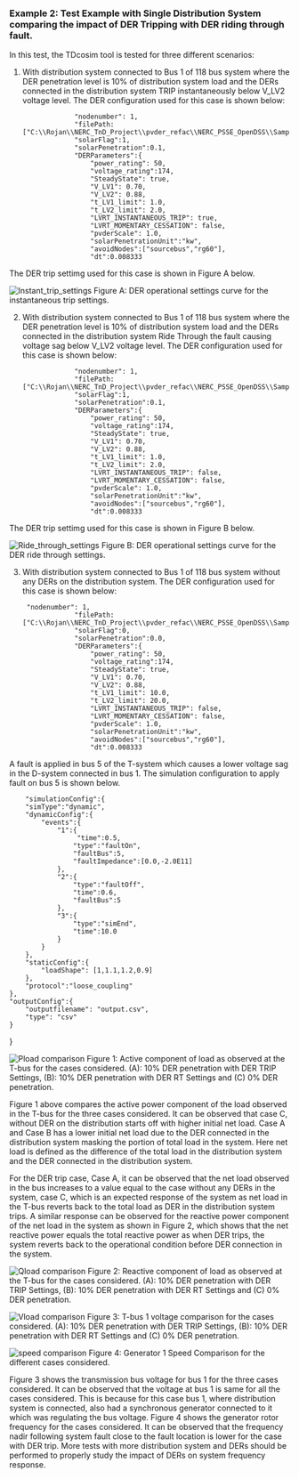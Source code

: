 
### Example 2: Test Example with Single Distribution System comparing the impact of DER Tripping with DER riding through fault.

In this test, the TDcosim tool is tested for three different scenarios:
1. With distribution system connected to Bus 1 of 118 bus system where the DER penetration level is 10% of distribution system load and the DERs connected in the distribution system TRIP instantaneously below V_LV2 voltage level. The DER configuration used for this case is shown below:

                    "nodenumber": 1,
                    "filePath: ["C:\\Rojan\\NERC_TnD_Project\\pvder_refac\\NERC_PSSE_OpenDSS\\SampleData\\DNetworks\\123Bus\\case123ZIP.dss"],
                    "solarFlag":1,
                    "solarPenetration":0.1,
                    "DERParameters":{
                        "power_rating": 50,
                        "voltage_rating":174,
                        "SteadyState": true,
                        "V_LV1": 0.70,
                        "V_LV2": 0.88,
                        "t_LV1_limit": 1.0,  
                        "t_LV2_limit": 2.0,
                        "LVRT_INSTANTANEOUS_TRIP": true,
                        "LVRT_MOMENTARY_CESSATION": false,
                        "pvderScale": 1.0,
                        "solarPenetrationUnit":"kw",
                        "avoidNodes":["sourcebus","rg60"],
                        "dt":0.008333
                    
The DER trip settimg used for this case is shown in Figure A below.

![Instant_trip_settings](Use%20Case%20Results/Study%201/Inst_trip_settings.png)
Figure A: DER operational settings curve for the instantaneous trip settings.


2. With distribution system connected to Bus 1 of 118 bus system where the DER penetration level is 10% of distribution system load and the DERs connected in the distribution system Ride Through the fault causing voltage sag below V_LV2 voltage level. The DER configuration used for this case is shown below:


                    "nodenumber": 1,
                    "filePath: ["C:\\Rojan\\NERC_TnD_Project\\pvder_refac\\NERC_PSSE_OpenDSS\\SampleData\\DNetworks\\123Bus\\case123ZIP.dss"],
                    "solarFlag":1,
                    "solarPenetration":0.1,
                    "DERParameters":{
                        "power_rating": 50,
                        "voltage_rating":174,
                        "SteadyState": true,
                        "V_LV1": 0.70,
                        "V_LV2": 0.88,
                        "t_LV1_limit": 1.0,  
                        "t_LV2_limit": 2.0,
                        "LVRT_INSTANTANEOUS_TRIP": false,
                        "LVRT_MOMENTARY_CESSATION": false,
                        "pvderScale": 1.0,
                        "solarPenetrationUnit":"kw",
                        "avoidNodes":["sourcebus","rg60"],
                        "dt":0.008333
                        
 The DER trip settimg used for this case is shown in Figure B below.
 
 ![Ride_through_settings](Use%20Case%20Results/Study%201/Ride_through_settings.png)
 Figure B: DER operational settings curve for the DER ride through settings.
                        
3. With distribution system connected to Bus 1 of 118 bus system without any DERs on the distribution system. The DER configuration used for this case is shown below:


        "nodenumber": 1,
                    "filePath: ["C:\\Rojan\\NERC_TnD_Project\\pvder_refac\\NERC_PSSE_OpenDSS\\SampleData\\DNetworks\\123Bus\\case123ZIP.dss"],
                    "solarFlag":0,
                    "solarPenetration":0.0,
                    "DERParameters":{
                        "power_rating": 50,
                        "voltage_rating":174,
                        "SteadyState": true,
                        "V_LV1": 0.70,
                        "V_LV2": 0.88,
                        "t_LV1_limit": 10.0,  
                        "t_LV2_limit": 20.0,
                        "LVRT_INSTANTANEOUS_TRIP": false,
                        "LVRT_MOMENTARY_CESSATION": false,
                        "pvderScale": 1.0,
                        "solarPenetrationUnit":"kw",
                        "avoidNodes":["sourcebus","rg60"],
                        "dt":0.008333
                        


A fault is applied in bus 5 of the T-system which causes a lower voltage sag in the D-system connected in bus 1. The simulation configuration to apply fault on bus 5 is shown below.


        "simulationConfig":{
        "simType":"dynamic",
        "dynamicConfig":{
            "events":{
                "1":{
                     "time":0.5,
                    "type":"faultOn",
                    "faultBus":5,
                    "faultImpedance":[0.0,-2.0E11]
                },
                "2":{
                    "type":"faultOff",
                    "time":0.6,
                    "faultBus":5
                },
                "3":{
                    "type":"simEnd",
                    "time":10.0
                }
            }
        },
        "staticConfig":{
            "loadShape": [1,1.1,1.2,0.9]
        },
        "protocol":"loose_coupling"
    },
    "outputConfig":{
        "outputfilename": "output.csv",
        "type": "csv"
    }
}

![Pload comparison](Use%20Case%20Results/Study%201/Pload_comparison_study_1.png)
Figure 1: Active component of load as observed at the T-bus for the cases considered. (A): 10% DER penetration with DER TRIP Settings, (B): 10% DER penetration with DER RT Settings and (C) 0% DER penetration.

Figure 1 above compares the active power component of the load observed in the T-bus for the three cases considered. It can be observed that case C, without DER on the distribution starts off with higher initial net load. Case A and Case B has a lower initial net load due to the DER connected in the distribution system masking the portion of total load in the system. Here net load is defined as the difference of the total load in the distribution system and the DER connected in the distribution system. 

For the DER trip case, Case A, it can be observed that the net load observed in the bus increases to a value equal to the case without any DERs in the system, case C, which is an expected response of the system as net load in the T-bus reverts back to the total load as DER in the distribution system trips. A similar response can be observed for the reactive power component of the net load in the system as shown in Figure 2, which shows that the net reactive power equals the total reactive power as when DER trips, the system reverts back to the operational condition before DER connection in the system.

![Qload comparison](Use%20Case%20Results/Study%201/Qload_comparison_study_1.png)
Figure 2: Reactive component of load as observed at the T-bus for the cases considered. (A): 10% DER penetration with DER TRIP Settings, (B): 10% DER penetration with DER RT Settings and (C) 0% DER penetration.

![Vload comparison](Use%20Case%20Results/Study%201/Vload_comparison_study_1.png)
Figure 3:  T-bus 1 voltage comparison for the cases considered. (A): 10% DER penetration with DER TRIP Settings, (B): 10% DER penetration with DER RT Settings and (C) 0% DER penetration.

![speed comparison](Use%20Case%20Results/Study%201/Generator1_speed_study_1.png)
Figure 4:  Generator 1 Speed Comparison for the different cases considered.

Figure 3 shows the transmission bus voltage for bus 1 for the three cases considered. It can be observed that the voltage at bus 1 is same for all the cases considered. This is because for this case bus 1, where distribution system is connected, also had a synchronous generator connected to it which was regulating the bus voltage. Figure 4 shows the generator rotor frequency for the cases considered. It can be observed that the frequency nadir following system fault close to the fault location is lower for the case with DER trip. More tests with more distribution system and DERs should be performed to properly study the impact of DERs on system frequency response.


